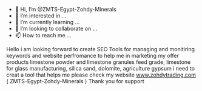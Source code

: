 - 👋 Hi, I’m @ZMTS-Egypt-Zohdy-Minerals
- 👀 I’m interested in ...
- 🌱 I’m currently learning ...
- 💞️ I’m looking to collaborate on ...
- 📫 How to reach me ...

<!---
ZMTS-Egypt-Zohdy-Minerals/ZMTS-Egypt-Zohdy-Minerals is a ✨ special ✨ repository because its `README.md` (this file) appears on your GitHub profile.
You can click the Preview link to take a look at your changes.
--->
Hello 
i am looking forward to create SEO Tools for managing and monitiring keywords and website perfromance to help me in marketing 
my offer products limestone powder and limestone granules feed grade, limestone for glass manufacturing, silica sand, dolomite, agriculture gypsum 
i need to creat a tool that helps me
please check my website www.zohdytrading.com ( ZMTS-Egypt-Zohdy-Minerals )
Thank you for support
